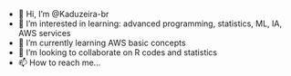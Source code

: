 - 👋 Hi, I’m @Kaduzeira-br
- 👀 I’m interested in learning: advanced programming, statistics, ML, IA, AWS services
- 🌱 I’m currently learning AWS basic concepts
- 💞️ I’m looking to collaborate on R codes and statistics
- 📫 How to reach me...

<!---
Kaduzeira-br/Kaduzeira-br is a ✨ special ✨ repository because its `README.md` (this file) appears on your GitHub profile.
You can click the Preview link to take a look at your changes.
--->
